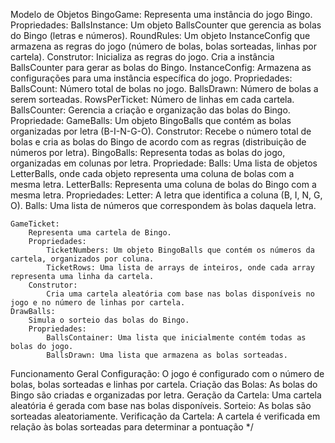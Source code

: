 Modelo de Objetos    BingoGame:
        Representa uma instância do jogo Bingo.
        Propriedades:
            BallsInstance: Um objeto BallsCounter que gerencia as bolas do Bingo (letras e números).
            RoundRules: Um objeto InstanceConfig que armazena as regras do jogo (número de bolas, bolas sorteadas, linhas por cartela).
        Construtor:
            Inicializa as regras do jogo.
            Cria a instância BallsCounter para gerar as bolas do Bingo.
    InstanceConfig:
        Armazena as configurações para uma instância específica do jogo.
        Propriedades:
            BallsCount: Número total de bolas no jogo.
            BallsDrawn: Número de bolas a serem sorteadas.
            RowsPerTicket: Número de linhas em cada cartela.
    BallsCounter:
        Gerencia a criação e organização das bolas do Bingo.
        Propriedade:
            GameBalls: Um objeto BingoBalls que contém as bolas organizadas por letra (B-I-N-G-O).
        Construtor:
            Recebe o número total de bolas e cria as bolas do Bingo de acordo com as regras (distribuição de números por letra).
    BingoBalls:
        Representa todas as bolas do jogo, organizadas em colunas por letra.
        Propriedade:
            Balls: Uma lista de objetos LetterBalls, onde cada objeto representa uma coluna de bolas com a mesma letra.
    LetterBalls:
        Representa uma coluna de bolas do Bingo com a mesma letra.
        Propriedades:
            Letter: A letra que identifica a coluna (B, I, N, G, O).
            Balls: Uma lista de números que correspondem às bolas daquela letra.

    GameTicket:
        Representa uma cartela de Bingo.
        Propriedades:
            TicketNumbers: Um objeto BingoBalls que contém os números da cartela, organizados por coluna.
            TicketRows: Uma lista de arrays de inteiros, onde cada array representa uma linha da cartela.
        Construtor:
            Cria uma cartela aleatória com base nas bolas disponíveis no jogo e no número de linhas por cartela.
    DrawBalls:
        Simula o sorteio das bolas do Bingo.
        Propriedades:
            BallsContainer: Uma lista que inicialmente contém todas as bolas do jogo.
            BallsDrawn: Uma lista que armazena as bolas sorteadas.
Funcionamento Geral
    Configuração: O jogo é configurado com o número de bolas, bolas sorteadas e linhas por cartela.
    Criação das Bolas: As bolas do Bingo são criadas e organizadas por letra.
    Geração da Cartela: Uma cartela aleatória é gerada com base nas bolas disponíveis.
    Sorteio: As bolas são sorteadas aleatoriamente.
    Verificação da Cartela: A cartela é verificada em relação às bolas sorteadas para determinar a pontuação */   
